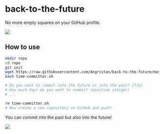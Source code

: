 # back-to-the-future

No more empty squares on your GitHub profile.

![](https://i.imgur.com/4CQoEkI.png)

## How to use

```sh
mkdir repo
cd repo
git init
wget https://raw.githubusercontent.com/Angristan/back-to-the-future/master/time-committer.sh
bash time-committer.sh

# Do you want to commit into the future or into the past? [f/p]
# How much days do you want to commit? (positive integer)
# ...

rm time-committer.sh
# Now create a new repository on GitHub and push!
```

You can commit into the past but also into the future!

![](https://media.giphy.com/media/409Ahzb2kJsYM/giphy.gif)
